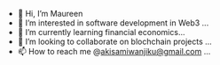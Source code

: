 - 👋 Hi, I’m Maureen
- 👀 I’m interested in software development in Web3 ...
- 🌱 I’m currently learning financial economics...
- 💞️ I’m looking to collaborate on blochchain projects ...
- 📫 How to reach me @akisamiwanjiku@gmail.com  ...

<!---
akisami/akisami is a ✨ special ✨ repository because its `README.md` (this file) appears on your GitHub profile.
You can click the Preview link to take a look at your changes.
--->
